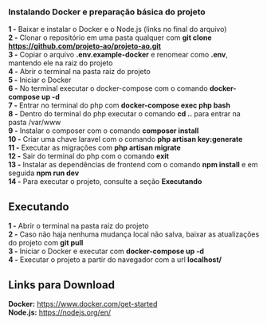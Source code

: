 ### Instalando Docker e preparação básica do projeto

**1 -** Baixar e instalar o Docker e o Node.js (links no final do arquivo)<br/>
**2 -** Clonar o repositório em uma pasta qualquer com **git clone https://github.com/projeto-ao/projeto-ao.git** <br/>
**3 -** Copiar o arquivo **.env.example-docker** e renomear como **.env**, mantendo ele na raiz do projeto <br/>
**4 -** Abrir o terminal na pasta raiz do projeto <br/>
**5 -** Iniciar o Docker <br/>
**6 -** No terminal executar o docker-compose com o comando **docker-compose up -d** <br/>
**7 -** Entrar no terminal do php com **docker-compose exec php bash** <br/>
**8 -** Dentro do terminal do php executar o comando **cd ..** para entrar na pasta /var/www <br/>
**9 -** Instalar o composer com o comando **composer install** <br/>
**10 -** Criar uma chave laravel com o comando **php artisan key:generate** <br/>
**11 -** Executar as migrações com **php artisan migrate** <br/>
**12 -** Sair do terminal do php com o comando **exit** <br/>
**13 -** Instalar as dependências de frontend com o comando **npm install** e em seguida **npm run dev** <br/>
**14 -** Para executar o projeto, consulte a seção **Executando** <br/>

## Executando

**1 -** Abrir o terminal na pasta raiz do projeto <br/>
**2 -** Caso não haja nenhuma mudança local não salva, baixar as atualizações do projeto com **git pull** <br/>
**3 -** Iniciar o Docker e executar com **docker-compose up -d** <br/>
**4 -** Executar o projeto a partir do navegador com a url **localhost/** <br/>

## Links para Download

**Docker:** https://www.docker.com/get-started <br/>
**Node.js:** https://nodejs.org/en/ <br/>
